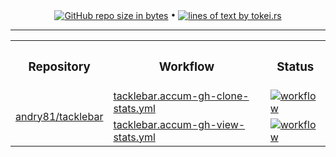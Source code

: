 <!-- collected statistic data repository metrics -->
<p align="center">
  <a href="#"><img src="https://img.shields.io/github/repo-size/andry81-stats/tacklebar--gh-stats?logo=github" valign="middle" alt="GitHub repo size in bytes" /></a>
• <a href="https://github.com/XAMPPRocky/tokei"><img src="https://tokei.rs/b1/github/andry81-stats/tacklebar--gh-stats?category=lines" valign="middle" alt="lines of text by tokei.rs" /></a>
</p>

<hr />

<!-- workflow actions -->
<table align="center">
  <tr>
    <th><h3>Repository</h3></th>
    <th><h3>Workflow</h3></th>
    <th><h3>Status</h3></th>
  </tr>
  <tr>
    <td rowspan="2"><a href="https://github.com/andry81/tacklebar">andry81/tacklebar</a></td>
    <td><a href="https://github.com/andry81/actions/tree/HEAD/.github/workflows/tacklebar.accum-gh-clone-stats.yml">tacklebar.accum-gh-clone-stats.yml</a></td>
    <td><a href="https://github.com/andry81/actions/actions/workflows/tacklebar.accum-gh-clone-stats.yml"><img src="https://img.shields.io/github/actions/workflow/status/andry81/actions/tacklebar.accum-gh-clone-stats.yml?logo=github&label=workflow" valign="middle" alt="workflow" /></a></td>
  </tr>
  <tr>
    <td><a href="https://github.com/andry81/actions/tree/HEAD/.github/workflows/tacklebar.accum-gh-view-stats.yml">tacklebar.accum-gh-view-stats.yml</a></td>
    <td><a href="https://github.com/andry81/actions/actions/workflows/tacklebar.accum-gh-view-stats.yml"><img src="https://img.shields.io/github/actions/workflow/status/andry81/actions/tacklebar.accum-gh-view-stats.yml?logo=github&label=workflow" valign="middle" alt="workflow" /></a></td>
  </tr>
</table>
